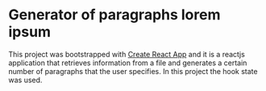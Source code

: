 # Generator of paragraphs lorem ipsum

This project was bootstrapped with [Create React App](https://github.com/facebook/create-react-app) and it is a reactjs application that retrieves information from a file and generates a certain number of paragraphs that the user specifies. In this project the hook state was used.



